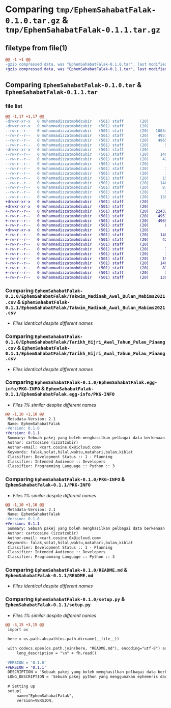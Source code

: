 # Comparing `tmp/EphemSahabatFalak-0.1.0.tar.gz` & `tmp/EphemSahabatFalak-0.1.1.tar.gz`

## filetype from file(1)

```diff
@@ -1 +1 @@
-gzip compressed data, was "EphemSahabatFalak-0.1.0.tar", last modified: Sun Jun 25 03:32:11 2023, max compression
+gzip compressed data, was "EphemSahabatFalak-0.1.1.tar", last modified: Wed Jul 12 02:09:02 2023, max compression
```

## Comparing `EphemSahabatFalak-0.1.0.tar` & `EphemSahabatFalak-0.1.1.tar`

### file list

```diff
@@ -1,17 +1,17 @@
-drwxr-xr-x   0 muhammadizzatmohdzubir   (501) staff       (20)        0 2023-06-25 03:32:11.812730 EphemSahabatFalak-0.1.0/
-drwxr-xr-x   0 muhammadizzatmohdzubir   (501) staff       (20)        0 2023-06-25 03:32:11.811098 EphemSahabatFalak-0.1.0/EphemSahabatFalak/
--rw-r--r--   0 muhammadizzatmohdzubir   (501) staff       (20)   100342 2023-06-25 03:09:48.000000 EphemSahabatFalak-0.1.0/EphemSahabatFalak/KiraanWaktuSolat.py
--rw-r--r--   0 muhammadizzatmohdzubir   (501) staff       (20)    49515 2023-06-24 23:21:37.000000 EphemSahabatFalak-0.1.0/EphemSahabatFalak/Takwim_Madinah_Awal_Bulan_Mabims2021.csv
--rw-r--r--   0 muhammadizzatmohdzubir   (501) staff       (20)    49659 2023-06-23 14:51:37.000000 EphemSahabatFalak-0.1.0/EphemSahabatFalak/Tarikh_Hijri_Awal_Tahun_Pulau_Pinang.csv
--rw-r--r--   0 muhammadizzatmohdzubir   (501) staff       (20)       53 2023-06-11 17:41:20.000000 EphemSahabatFalak-0.1.0/EphemSahabatFalak/__init__.py
-drwxr-xr-x   0 muhammadizzatmohdzubir   (501) staff       (20)        0 2023-06-25 03:32:11.812263 EphemSahabatFalak-0.1.0/EphemSahabatFalak.egg-info/
--rw-r--r--   0 muhammadizzatmohdzubir   (501) staff       (20)     1463 2023-06-25 03:32:11.000000 EphemSahabatFalak-0.1.0/EphemSahabatFalak.egg-info/PKG-INFO
--rw-r--r--   0 muhammadizzatmohdzubir   (501) staff       (20)      420 2023-06-25 03:32:11.000000 EphemSahabatFalak-0.1.0/EphemSahabatFalak.egg-info/SOURCES.txt
--rw-r--r--   0 muhammadizzatmohdzubir   (501) staff       (20)        1 2023-06-25 03:32:11.000000 EphemSahabatFalak-0.1.0/EphemSahabatFalak.egg-info/dependency_links.txt
--rw-r--r--   0 muhammadizzatmohdzubir   (501) staff       (20)       78 2023-06-25 03:32:11.000000 EphemSahabatFalak-0.1.0/EphemSahabatFalak.egg-info/requires.txt
--rw-r--r--   0 muhammadizzatmohdzubir   (501) staff       (20)       18 2023-06-25 03:32:11.000000 EphemSahabatFalak-0.1.0/EphemSahabatFalak.egg-info/top_level.txt
--rw-r--r--   0 muhammadizzatmohdzubir   (501) staff       (20)      152 2023-06-25 03:25:43.000000 EphemSahabatFalak-0.1.0/MANIFEST.in
--rw-r--r--   0 muhammadizzatmohdzubir   (501) staff       (20)     1463 2023-06-25 03:32:11.812562 EphemSahabatFalak-0.1.0/PKG-INFO
--rw-r--r--   0 muhammadizzatmohdzubir   (501) staff       (20)      876 2023-06-25 03:26:42.000000 EphemSahabatFalak-0.1.0/README.md
--rw-r--r--   0 muhammadizzatmohdzubir   (501) staff       (20)       38 2023-06-25 03:32:11.812799 EphemSahabatFalak-0.1.0/setup.cfg
--rw-r--r--   0 muhammadizzatmohdzubir   (501) staff       (20)     1302 2023-06-25 03:27:48.000000 EphemSahabatFalak-0.1.0/setup.py
+drwxr-xr-x   0 muhammadizzatmohdzubir   (501) staff       (20)        0 2023-07-12 02:09:02.870256 EphemSahabatFalak-0.1.1/
+drwxr-xr-x   0 muhammadizzatmohdzubir   (501) staff       (20)        0 2023-07-12 02:09:02.866655 EphemSahabatFalak-0.1.1/EphemSahabatFalak/
+-rw-r--r--   0 muhammadizzatmohdzubir   (501) staff       (20)   224320 2023-07-12 01:45:22.000000 EphemSahabatFalak-0.1.1/EphemSahabatFalak/KiraanWaktuSolat.py
+-rw-r--r--   0 muhammadizzatmohdzubir   (501) staff       (20)    49515 2023-06-24 23:21:37.000000 EphemSahabatFalak-0.1.1/EphemSahabatFalak/Takwim_Madinah_Awal_Bulan_Mabims2021.csv
+-rw-r--r--   0 muhammadizzatmohdzubir   (501) staff       (20)    49659 2023-06-23 14:51:37.000000 EphemSahabatFalak-0.1.1/EphemSahabatFalak/Tarikh_Hijri_Awal_Tahun_Pulau_Pinang.csv
+-rw-r--r--   0 muhammadizzatmohdzubir   (501) staff       (20)       82 2023-07-12 01:46:40.000000 EphemSahabatFalak-0.1.1/EphemSahabatFalak/__init__.py
+drwxr-xr-x   0 muhammadizzatmohdzubir   (501) staff       (20)        0 2023-07-12 02:09:02.869241 EphemSahabatFalak-0.1.1/EphemSahabatFalak.egg-info/
+-rw-r--r--   0 muhammadizzatmohdzubir   (501) staff       (20)     1463 2023-07-12 02:09:02.000000 EphemSahabatFalak-0.1.1/EphemSahabatFalak.egg-info/PKG-INFO
+-rw-r--r--   0 muhammadizzatmohdzubir   (501) staff       (20)      420 2023-07-12 02:09:02.000000 EphemSahabatFalak-0.1.1/EphemSahabatFalak.egg-info/SOURCES.txt
+-rw-r--r--   0 muhammadizzatmohdzubir   (501) staff       (20)        1 2023-07-12 02:09:02.000000 EphemSahabatFalak-0.1.1/EphemSahabatFalak.egg-info/dependency_links.txt
+-rw-r--r--   0 muhammadizzatmohdzubir   (501) staff       (20)       78 2023-07-12 02:09:02.000000 EphemSahabatFalak-0.1.1/EphemSahabatFalak.egg-info/requires.txt
+-rw-r--r--   0 muhammadizzatmohdzubir   (501) staff       (20)       18 2023-07-12 02:09:02.000000 EphemSahabatFalak-0.1.1/EphemSahabatFalak.egg-info/top_level.txt
+-rw-r--r--   0 muhammadizzatmohdzubir   (501) staff       (20)      152 2023-06-25 03:25:43.000000 EphemSahabatFalak-0.1.1/MANIFEST.in
+-rw-r--r--   0 muhammadizzatmohdzubir   (501) staff       (20)     1463 2023-07-12 02:09:02.869926 EphemSahabatFalak-0.1.1/PKG-INFO
+-rw-r--r--   0 muhammadizzatmohdzubir   (501) staff       (20)      876 2023-06-25 03:26:42.000000 EphemSahabatFalak-0.1.1/README.md
+-rw-r--r--   0 muhammadizzatmohdzubir   (501) staff       (20)       38 2023-07-12 02:09:02.870396 EphemSahabatFalak-0.1.1/setup.cfg
+-rw-r--r--   0 muhammadizzatmohdzubir   (501) staff       (20)     1302 2023-07-12 02:08:08.000000 EphemSahabatFalak-0.1.1/setup.py
```

### Comparing `EphemSahabatFalak-0.1.0/EphemSahabatFalak/Takwim_Madinah_Awal_Bulan_Mabims2021.csv` & `EphemSahabatFalak-0.1.1/EphemSahabatFalak/Takwim_Madinah_Awal_Bulan_Mabims2021.csv`

 * *Files identical despite different names*

### Comparing `EphemSahabatFalak-0.1.0/EphemSahabatFalak/Tarikh_Hijri_Awal_Tahun_Pulau_Pinang.csv` & `EphemSahabatFalak-0.1.1/EphemSahabatFalak/Tarikh_Hijri_Awal_Tahun_Pulau_Pinang.csv`

 * *Files identical despite different names*

### Comparing `EphemSahabatFalak-0.1.0/EphemSahabatFalak.egg-info/PKG-INFO` & `EphemSahabatFalak-0.1.1/EphemSahabatFalak.egg-info/PKG-INFO`

 * *Files 1% similar despite different names*

```diff
@@ -1,10 +1,10 @@
 Metadata-Version: 2.1
 Name: EphemSahabatFalak
-Version: 0.1.0
+Version: 0.1.1
 Summary: Sebuah pakej yang boleh menghasilkan pelbagai data berkenaan falak
 Author: cartcosine (izzatzubir)
 Author-email: <cart.cosine.0x@icloud.com>
 Keywords: falak,solat,hilal,waktu,matahari,bulan,kiblat
 Classifier: Development Status :: 1 - Planning
 Classifier: Intended Audience :: Developers
 Classifier: Programming Language :: Python :: 3
```

### Comparing `EphemSahabatFalak-0.1.0/PKG-INFO` & `EphemSahabatFalak-0.1.1/PKG-INFO`

 * *Files 1% similar despite different names*

```diff
@@ -1,10 +1,10 @@
 Metadata-Version: 2.1
 Name: EphemSahabatFalak
-Version: 0.1.0
+Version: 0.1.1
 Summary: Sebuah pakej yang boleh menghasilkan pelbagai data berkenaan falak
 Author: cartcosine (izzatzubir)
 Author-email: <cart.cosine.0x@icloud.com>
 Keywords: falak,solat,hilal,waktu,matahari,bulan,kiblat
 Classifier: Development Status :: 1 - Planning
 Classifier: Intended Audience :: Developers
 Classifier: Programming Language :: Python :: 3
```

### Comparing `EphemSahabatFalak-0.1.0/README.md` & `EphemSahabatFalak-0.1.1/README.md`

 * *Files identical despite different names*

### Comparing `EphemSahabatFalak-0.1.0/setup.py` & `EphemSahabatFalak-0.1.1/setup.py`

 * *Files 1% similar despite different names*

```diff
@@ -3,15 +3,15 @@
 import os
 
 here = os.path.abspath(os.path.dirname(__file__))
 
 with codecs.open(os.path.join(here, "README.md"), encoding="utf-8") as fh:
     long_description = "\n" + fh.read()
 
-VERSION = '0.1.0'
+VERSION = '0.1.1'
 DESCRIPTION = 'Sebuah pakej yang boleh menghasilkan pelbagai data berkenaan falak'
 LONG_DESCRIPTION = 'Sebuah pakej python yang menggunakan ephemeris dari JPL Horizon bagi menghasilkan hitungan falak'
 
 # Setting up
 setup(
     name="EphemSahabatFalak",
     version=VERSION,
```

